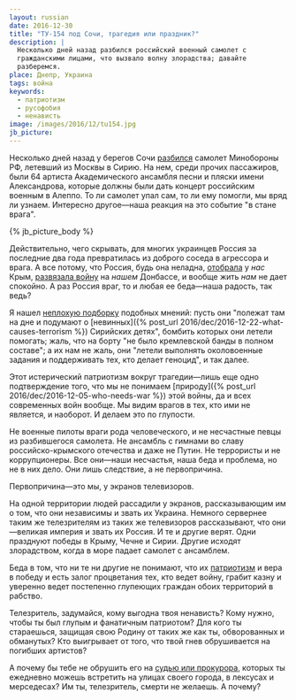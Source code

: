 ```yaml
---
layout: russian
date: 2016-12-30
title: "ТУ-154 под Сочи, трагедия или праздник?"
description: |
  Несколько дней назад разбился российский военный самолет с
  гражданскими лицами, что вызвало волну злорадства; давайте
  разберемся.
place: Днепр, Украина
tags: война
keywords:
  - патриотизм
  - русофобия
  - ненависть
image: /images/2016/12/tu154.jpg
jb_picture:
---
```


Несколько дней назад у берегов Сочи
[разбился](http://korrespondent.net/world/russia/3792010-krushenye-tu-154-podrobnosty-foto-vydeo)
самолет Минобороны РФ, летевший из Москвы в Сирию. На нем, среди прочих
пассажиров, были 64 артиста Академического ансамбля песни и пляски
имени Александрова, которые должны были дать концерт российским военным
в Алеппо. То ли самолет упал сам, то ли ему помогли, мы вряд ли узнаем.
Интересно другое&mdash;наша реакция на это событие "в стане врага".

<!--more-->

{% jb_picture_body %}

Действительно, чего скрывать, для многих украинцев Россия за последние два
года превратилась из доброго соседа в агрессора и врага. А все потому, что
Россия, будь она неладна,
[отобрала](https://ru.wikipedia.org/wiki/%D0%9F%D1%80%D0%B8%D1%81%D0%BE%D0%B5%D0%B4%D0%B8%D0%BD%D0%B5%D0%BD%D0%B8%D0%B5_%D0%9A%D1%80%D1%8B%D0%BC%D0%B0_%D0%BA_%D0%A0%D0%BE%D1%81%D1%81%D0%B8%D0%B9%D1%81%D0%BA%D0%BE%D0%B9_%D0%A4%D0%B5%D0%B4%D0%B5%D1%80%D0%B0%D1%86%D0%B8%D0%B8)
у _нас_ Крым,
[развязала войну](https://ru.wikipedia.org/wiki/%D0%92%D0%BE%D0%BE%D1%80%D1%83%D0%B6%D1%91%D0%BD%D0%BD%D1%8B%D0%B9_%D0%BA%D0%BE%D0%BD%D1%84%D0%BB%D0%B8%D0%BA%D1%82_%D0%BD%D0%B0_%D0%B2%D0%BE%D1%81%D1%82%D0%BE%D0%BA%D0%B5_%D0%A3%D0%BA%D1%80%D0%B0%D0%B8%D0%BD%D1%8B)
на _нашем_ Донбассе, и вообще жить _нам_ не дает спокойно.
А раз Россия враг, то и любая
ее беда&mdash;наша радость, так ведь?

Я нашел [неплохую подборку](https://uainfo.org/blognews/1482655356--slishkom-uzh-simvolichno---blogery-o-krushenii-rossiyskogo.html)
подобных мнений: пусть они "полежат там на дне и подумают о
[невинных]({% post_url 2016/dec/2016-12-22-what-causes-terrorism %})
Сирийских детях", бомбить которых они летели помогать;
жаль, что на борту "не было кремлевской банды в полном составе";
а их нам не жаль, они "летели выполнять околовоенные задания и
поддерживать тех, кто делает геноцид", и так далее.

Этот истерический патриотизм вокруг трагедии&mdash;лишь
еще одно подтверждение того, что мы не понимаем
[природу]({% post_url 2016/dec/2016-12-05-who-needs-war %}) этой войны,
да и всех современных войн вообще. Мы видим врагов в тех, кто ими
не является, и наоборот. И делаем это по глупости.

Не военные пилоты враги рода человеческого, и не несчастные
певцы из разбившегося самолета. Не ансамбль с гимнами
во славу российско-крымского отечества и даже не Путин. Не
террористы и не коррупционеры. Все они&mdash;наши несчастья, наша
беда и проблема, но не в них дело. Они лишь следствие, а не первопричина.

Первопричина&mdash;это мы, у экранов телевизоров.

На одной территории людей рассадили у экранов, рассказывающим им о том,
что они независимы и звать их Украина. Немного сервернее таким же
телезрителям из таких же телевизоров рассказывают, что они&mdash;великая империя
и звать их Россия. И те и другие верят. Одни празднуют победы в Крыму, Чечне
и Сирии. Другие исходят злорадством, когда в море падает самолет
с ансамблем.

Беда в том, что ни те ни другие не понимают, что их
[патриотизм](https://ru.wikipedia.org/wiki/%D0%9F%D0%B0%D1%82%D1%80%D0%B8%D0%BE%D1%82%D0%B8%D0%B7%D0%BC)
и вера в победу и есть залог процветания тех, кто ведет войну, грабит
казну и уверенно ведет постепенно глупеющих граждан обоих территорий в рабство.

Телезритель, задумайся, кому выгодна твоя ненависть? Кому нужно, чтобы
ты был глупым и фанатичным патриотом? Для кого ты стараешься, защищая
свою Родину от таких же как ты, обворованных и обманутых? Кто выигрывает от того,
что твой гнев обрушивается на погибших артистов?

А почему бы тебе не обрушить его на
[судью или прокурора](https://ru.wikipedia.org/wiki/%D0%9A%D0%BE%D1%80%D1%80%D1%83%D0%BF%D1%86%D0%B8%D1%8F),
которых ты ежедневно можешь
встретить на улицах своего города, в лексусах и мерседесах?
Им ты, телезритель, смерти не желаешь. А почему?

